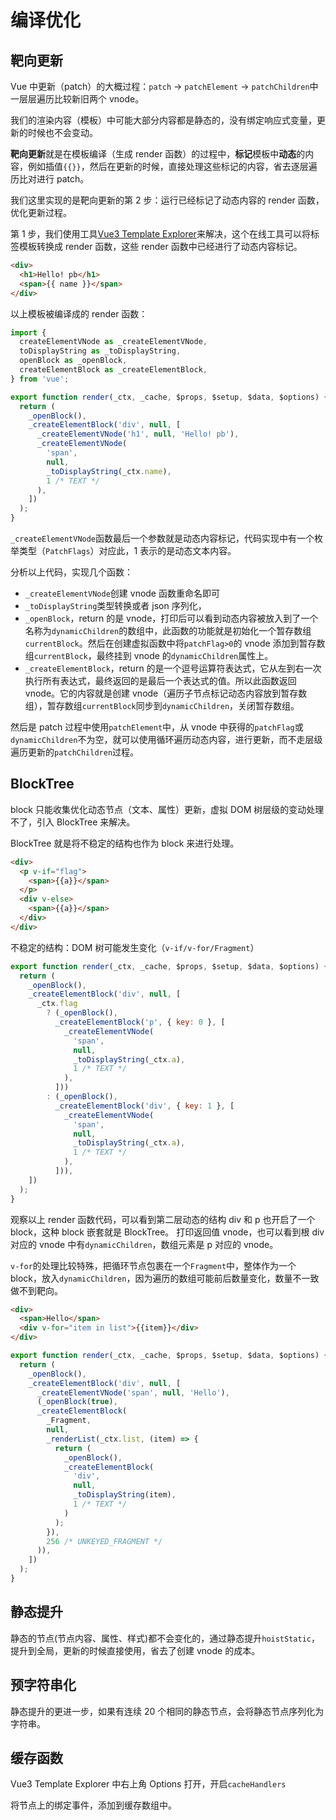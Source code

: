 # 编译优化

## 靶向更新

Vue 中更新（patch）的大概过程：`patch` -> `patchElement` -> `patchChildren`中一层层遍历比较新旧两个 vnode。

我们的渲染内容（模板）中可能大部分内容都是静态的，没有绑定响应式变量，更新的时候也不会变动。

**靶向更新**就是在模板编译（生成 render 函数）的过程中，**标记**模板中**动态**的内容，例如插值`{{}}`，然后在更新的时候，直接处理这些标记的内容，省去逐层遍历比对进行 patch。

我们这里实现的是靶向更新的第 2 步：运行已经标记了动态内容的 render 函数，优化更新过程。

第 1 步，我们使用工具[Vue3 Template Explorer](https://template-explorer.vuejs.org/)来解决，这个在线工具可以将标签模板转换成 render 函数，这些 render 函数中已经进行了动态内容标记。

```html
<div>
  <h1>Hello! pb</h1>
  <span>{{ name }}</span>
</div>
```

以上模板被编译成的 render 函数：

```javascript
import {
  createElementVNode as _createElementVNode,
  toDisplayString as _toDisplayString,
  openBlock as _openBlock,
  createElementBlock as _createElementBlock,
} from 'vue';

export function render(_ctx, _cache, $props, $setup, $data, $options) {
  return (
    _openBlock(),
    _createElementBlock('div', null, [
      _createElementVNode('h1', null, 'Hello! pb'),
      _createElementVNode(
        'span',
        null,
        _toDisplayString(_ctx.name),
        1 /* TEXT */
      ),
    ])
  );
}
```

`_createElementVNode`函数最后一个参数就是动态内容标记，代码实现中有一个枚举类型（`PatchFlags`）对应此，1 表示的是动态文本内容。

分析以上代码，实现几个函数：

- `_createElementVNode`创建 vnode 函数重命名即可
- `_toDisplayString`类型转换或者 json 序列化，
- `_openBlock`，return 的是 vnode，打印后可以看到动态内容被放入到了一个名称为`dynamicChildren`的数组中，此函数的功能就是初始化一个暂存数组`currentBlock`。然后在创建虚拟函数中将`patchFlag>0`的 vnode 添加到暂存数组`currentBlock`，最终挂到 vnode 的`dynamicChildren`属性上。
- `_createElementBlock`，return 的是一个逗号运算符表达式，它从左到右一次执行所有表达式，最终返回的是最后一个表达式的值。所以此函数返回 vnode。它的内容就是创建 vnode（遍历子节点标记动态内容放到暂存数组），暂存数组`currentBlock`同步到`dynamicChildren`，关闭暂存数组。

然后是 patch 过程中使用`patchElement`中，从 vnode 中获得的`patchFlag`或`dynamicChildren`不为空，就可以使用循环遍历动态内容，进行更新，而不走层级遍历更新的`patchChildren`过程。

## BlockTree

block 只能收集优化动态节点（文本、属性）更新，虚拟 DOM 树层级的变动处理不了，引入 BlockTree 来解决。

BlockTree 就是将不稳定的结构也作为 block 来进行处理。

```html
<div>
  <p v-if="flag">
    <span>{{a}}</span>
  </p>
  <div v-else>
    <span>{{a}}</span>
  </div>
</div>
```

不稳定的结构：DOM 树可能发生变化（`v-if/v-for/Fragment`）

```javascript
export function render(_ctx, _cache, $props, $setup, $data, $options) {
  return (
    _openBlock(),
    _createElementBlock('div', null, [
      _ctx.flag
        ? (_openBlock(),
          _createElementBlock('p', { key: 0 }, [
            _createElementVNode(
              'span',
              null,
              _toDisplayString(_ctx.a),
              1 /* TEXT */
            ),
          ]))
        : (_openBlock(),
          _createElementBlock('div', { key: 1 }, [
            _createElementVNode(
              'span',
              null,
              _toDisplayString(_ctx.a),
              1 /* TEXT */
            ),
          ])),
    ])
  );
}
```

观察以上 render 函数代码，可以看到第二层动态的结构 div 和 p 也开启了一个 block，这种 block 嵌套就是 BlockTree。
打印返回值 vnode，也可以看到根 div 对应的 vnode 中有`dynamicChildren`，数组元素是 p 对应的 vnode。

`v-for`的处理比较特殊，把循环节点包裹在一个`Fragment`中，整体作为一个 block，放入`dynamicChildren`，因为遍历的数组可能前后数量变化，数量不一致做不到靶向。

```html
<div>
  <span>Hello</span>
  <div v-for="item in list">{{item}}</div>
</div>
```

```javascript
export function render(_ctx, _cache, $props, $setup, $data, $options) {
  return (
    _openBlock(),
    _createElementBlock('div', null, [
      _createElementVNode('span', null, 'Hello'),
      (_openBlock(true),
      _createElementBlock(
        _Fragment,
        null,
        _renderList(_ctx.list, (item) => {
          return (
            _openBlock(),
            _createElementBlock(
              'div',
              null,
              _toDisplayString(item),
              1 /* TEXT */
            )
          );
        }),
        256 /* UNKEYED_FRAGMENT */
      )),
    ])
  );
}
```

## 静态提升

静态的节点(节点内容、属性、样式)都不会变化的，通过静态提升`hoistStatic`，提升到全局，更新的时候直接使用，省去了创建 vnode 的成本。

## 预字符串化

静态提升的更进一步，如果有连续 20 个相同的静态节点，会将静态节点序列化为字符串。

## 缓存函数

Vue3 Template Explorer 中右上角 Options 打开，开启`cacheHandlers`

将节点上的绑定事件，添加到缓存数组中。
